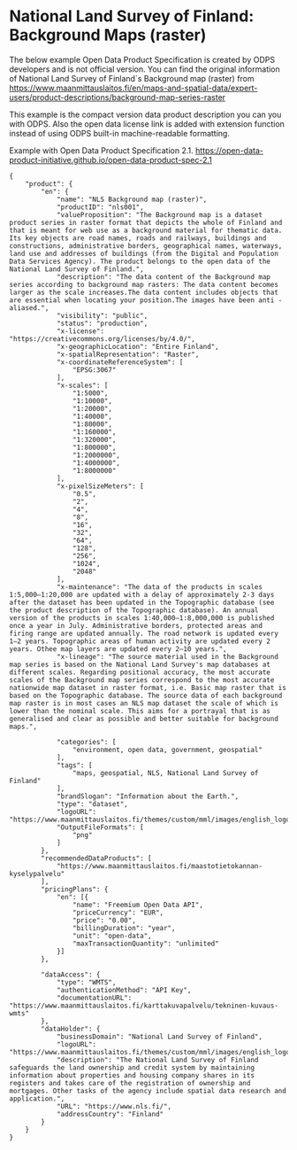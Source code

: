 # National Land Survey of Finland: Background Maps (raster)

The below example Open Data Product Specification is created by ODPS developers and is not official version. You can find the original information of National Land Survey of Finland´s Background map (raster) from https://www.maanmittauslaitos.fi/en/maps-and-spatial-data/expert-users/product-descriptions/background-map-series-raster

This example is the compact version data product description you can you with ODPS. Also the open data license link is added with extension function instead of using ODPS built-in machine-readable formatting.

Example with Open Data Product Specification 2.1. https://open-data-product-initiative.github.io/open-data-product-spec-2.1

```
{
	"product": {
		"en": {
			"name": "NLS Background map (raster)",
			"productID": "nls001",
			"valueProposition": "The Background map is a dataset product series in raster format that depicts the whole of Finland and that is meant for web use as a background material for thematic data. Its key objects are road names, roads and railways, buildings and                        constructions, administrative borders, geographical names, waterways, land use and addresses of buildings (from the Digital and Population Data Services Agency). The product belongs to the open data of the National Land Survey of Finland.",
			"description": "The data content of the Background map series according to background map rasters: The data content becomes larger as the scale increases.The data content includes objects that are essential when locating your position.The images have been anti - aliased.",
			"visibility": "public",
			"status": "production",
			"x-license": "https://creativecommons.org/licenses/by/4.0/",
			"x-geographicLocation": "Entire Finland",
			"x-spatialRepresentation": "Raster",
			"x-coordinateReferenceSystem": [
				"EPSG:3067"
			],
			"x-scales": [
				"1:5000",
				"1:10000",
				"1:20000",
				"1:40000",
				"1:80000",
				"1:160000",
				"1:320000",
				"1:800000",
				"1:2000000",
				"1:4000000",
				"1:8000000"
			],
			"x-pixelSizeMeters": [
				"0.5",
				"2",
				"4",
				"8",
				"16",
				"32",
				"64",
				"128",
				"256",
				"1024",
				"2048"
			],
			"x-maintenance": "The data of the products in scales 1:5,000‒1:20,000 are updated with a delay of approximately 2-3 days after the dataset has been updated in the Topographic database (see the product description of the Topographic database). An annual version of the products in scales 1:40,000‒1:8,000,000 is published once a year in July. Administrative borders, protected areas and firing range are updated annually. The road network is updated every 1‒2 years. Topographic areas of human activity are updated every 2 years. Othee map layers are updated every 2‒10 years.",
			"x-lineage": "The source material used in the Background map series is based on the National Land Survey's map databases at different scales. Regarding positional accuracy, the most accurate scales of the Background map series correspond to the most accurate nationwide map dataset in raster format, i.e. Basic map raster that is based on the Topographic database. The source data of each background map raster is in most cases an NLS map dataset the scale of which is lower than the nominal scale. This aims for a portrayal that is as generalised and clear as possible and better suitable for background maps.",

			"categories": [
				"environment, open data, government, geospatial"
			],
			"tags": [
				"maps, geospatial, NLS, National Land Survey of Finland"
			],
			"brandSlogan": "Information about the Earth.",
			"type": "dataset",
			"logoURL": "https://www.maanmittauslaitos.fi/themes/custom/mml/images/english_logo_rgb.svg",
			"OutputFileFormats": [
				"png"
			]
		},
		"recommendedDataProducts": [
			"https://www.maanmittauslaitos.fi/maastotietokannan-kyselypalvelu"
		],
		"pricingPlans": {
			"en": [{
				"name": "Freemium Open Data API",
				"priceCurrency": "EUR",
				"price": "0.00",
				"billingDuration": "year",
				"unit": "open-data",
				"maxTransactionQuantity": "unlimited"
			}]
		},

		"dataAccess": {
			"type": "WMTS",
			"authenticationMethod": "API Key",
			"documentationURL": "https://www.maanmittauslaitos.fi/karttakuvapalvelu/tekninen-kuvaus-wmts"
		},
		"dataHolder": {
			"businessDomain": "National Land Survey of Finland",
			"logoURL": "https://www.maanmittauslaitos.fi/themes/custom/mml/images/english_logo_rgb.svg",
			"description": "The National Land Survey of Finland safeguards the land ownership and credit system by maintaining information about properties and housing company shares in its registers and takes care of the registration of ownership and mortgages. Other tasks of the agency include spatial data research and application.",
			"URL": "https://www.nls.fi/",
			"addressCountry": "Finland"
		}
	}
}
